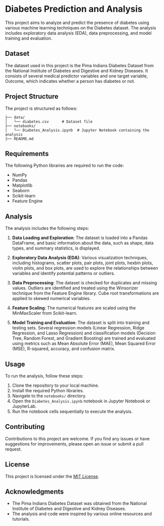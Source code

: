 # Diabetes Prediction and Analysis

This project aims to analyze and predict the presence of diabetes using various machine learning techniques on the Diabetes dataset. The analysis includes exploratory data analysis (EDA), data preprocessing, and model training and evaluation.

## Dataset

The dataset used in this project is the Pima Indians Diabetes Dataset from the National Institute of Diabetes and Digestive and Kidney Diseases. It consists of several medical predictor variables and one target variable, Outcome, which indicates whether a person has diabetes or not.

## Project Structure

The project is structured as follows:

```
├── data/
│   └── diabetes.csv      # Dataset file
├── notebooks/
│   └── Diabetes_Analysis.ipynb  # Jupyter Notebook containing the analysis
├── README.md
```

## Requirements

The following Python libraries are required to run the code:

- NumPy
- Pandas
- Matplotlib
- Seaborn
- Scikit-learn
- Feature Engine

## Analysis

The analysis includes the following steps:

1. **Data Loading and Exploration**: The dataset is loaded into a Pandas DataFrame, and basic information about the data, such as shape, data types, and summary statistics, is displayed.

2. **Exploratory Data Analysis (EDA)**: Various visualization techniques, including histograms, scatter plots, pair plots, joint plots, hexbin plots, violin plots, and box plots, are used to explore the relationships between variables and identify potential patterns or outliers.

3. **Data Preprocessing**: The dataset is checked for duplicates and missing values. Outliers are identified and treated using the Winsorizer technique from the Feature Engine library. Cube root transformations are applied to skewed numerical variables.

4. **Feature Scaling**: The numerical features are scaled using the MinMaxScaler from Scikit-learn.

5. **Model Training and Evaluation**: The dataset is split into training and testing sets. Several regression models (Linear Regression, Ridge Regression, and Lasso Regression) and classification models (Decision Tree, Random Forest, and Gradient Boosting) are trained and evaluated using metrics such as Mean Absolute Error (MAE), Mean Squared Error (MSE), R-squared, accuracy, and confusion matrix.

## Usage

To run the analysis, follow these steps:

1. Clone the repository to your local machine.
2. Install the required Python libraries.
3. Navigate to the `notebooks/` directory.
4. Open the `Diabetes_Analysis.ipynb` notebook in Jupyter Notebook or JupyterLab.
5. Run the notebook cells sequentially to execute the analysis.

## Contributing

Contributions to this project are welcome. If you find any issues or have suggestions for improvements, please open an issue or submit a pull request.

## License

This project is licensed under the [MIT License](LICENSE).

## Acknowledgments

- The Pima Indians Diabetes Dataset was obtained from the National Institute of Diabetes and Digestive and Kidney Diseases.
- The analysis and code were inspired by various online resources and tutorials.
